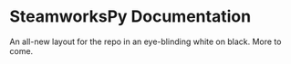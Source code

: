 # SteamworksPy Documentation
An all-new layout for the repo in an eye-blinding white on black. More to come.
